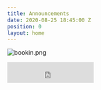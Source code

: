 ```yaml
---
title: Announcements
date: 2020-08-25 18:45:00 Z
position: 0
layout: home
---
```


![bookin.png](/uploads/bookin.png)
<iframe id="getOurApp" scrolling="no" allowtransparency="true" src="https://clients.mindbodyonline.com/connect/appbutton?siteID=23881&linkSourceID=10" style="border: none; width: 200px; height: 48px;"></iframe>